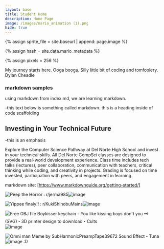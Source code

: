 ```yaml
---
layout: base
title: Student Home 
description: Home Page
image: /images/mario_animation (1).png
hide: true
---
```


<!-- Liquid:  statements -->


<!--- Concatenation of site URL to frontmatter image  --->
{% assign sprite_file = site.baseurl | append: page.image %}
<!--- Has is a list variable containing mario metadata for sprite --->
{% assign hash = site.data.mario_metadata %}  
<!--- Size width/height of Sprit images --->
{% assign pixels = 256 %}

<!--- HTML for page contains <p> tag named "Mario" and class properties for a "sprite"  -->

<p id="mario" class="sprite"></p>
  
<!--- Embedded Cascading Style Sheet (CSS) rules, 
        define how HTML elements look 
--->
<style>

  /*CSS style rules for the id and class of the sprite...
  */
  .sprite {
    height: {{pixels}}px;
    width: {{pixels}}px;
    background-image: url('{{sprite_file}}');
    background-repeat: no-repeat;
  }

  /*background position of sprite element
  */
  #mario {
    background-position: calc({{animations[0].col}} * {{pixels}} * -1px) calc({{animations[0].row}} * {{pixels}}* -1px);
  }
</style>

<!--- Embedded executable code--->
<script>
  ////////// convert YML hash to javascript key:value objects /////////

  var mario_metadata = {}; //key, value object
  {% for key in hash %}  
  
  var key = "{{key | first}}"  //key
  var values = {} //values object
  values["row"] = {{key.row}}
  values["col"] = {{key.col}}
  values["frames"] = {{key.frames}}
  mario_metadata[key] = values; //key with values added

  {% endfor %}

  ////////// game object for player /////////

  class Mario {
    constructor(meta_data) {
      this.tID = null;  //capture setInterval() task ID
      this.positionX = 0;  // current position of sprite in X direction
      this.currentSpeed = 0;
      this.marioElement = document.getElementById("mario"); //HTML element of sprite
      this.pixels = {{pixels}}; //pixel offset of images in the sprite, set by liquid constant
      this.interval = 100; //animation time interval
      this.obj = meta_data;
      this.marioElement.style.position = "absolute";
    }

    animate(obj, speed) {
      let frame = 0;
      const row = obj.row * this.pixels;
      this.currentSpeed = speed;

      this.tID = setInterval(() => {
        const col = (frame + obj.col) * this.pixels;
        this.marioElement.style.backgroundPosition = `-${col}px -${row}px`;
        this.marioElement.style.left = `${this.positionX}px`;

        this.positionX += speed;
        frame = (frame + 1) % obj.frames;

        const viewportWidth = window.innerWidth;
        if (this.positionX > viewportWidth - this.pixels) {
          document.documentElement.scrollLeft = this.positionX - viewportWidth + this.pixels;
        }
      }, this.interval);
    }

    startWalking() {
      this.stopAnimate();
      this.animate(this.obj["Walk"], 3);
    }

    startRunning() {
      this.stopAnimate();
      this.animate(this.obj["Run1"], 6);
    }

    startPuffing() {
      this.stopAnimate();
      this.animate(this.obj["Puff"], 0);
    }

    startCheering() {
      this.stopAnimate();
      this.animate(this.obj["Cheer"], 0);
    }

    startFlipping() {
      this.stopAnimate();
      this.animate(this.obj["Flip"], 0);
    }

    startResting() {
      this.stopAnimate();
      this.animate(this.obj["Rest"], 0);
    }

    stopAnimate() {
      clearInterval(this.tID);
    }
  }

  const mario = new Mario(mario_metadata);

  ////////// event control /////////

  window.addEventListener("keydown", (event) => {
    if (event.key === "ArrowRight") {
      event.preventDefault();
      if (event.repeat) {
        mario.startCheering();
      } else {
        if (mario.currentSpeed === 0) {
          mario.startWalking();
        } else if (mario.currentSpeed === 3) {
          mario.startRunning();
        }
      }
    } else if (event.key === "ArrowLeft") {
      event.preventDefault();
      if (event.repeat) {
        mario.stopAnimate();
      } else {
        mario.startPuffing();
      }
    }
  });

  //touch events that enable animations
  window.addEventListener("touchstart", (event) => {
    event.preventDefault(); // prevent default browser action
    if (event.touches[0].clientX > window.innerWidth / 2) {
      // move right
      if (currentSpeed === 0) { // if at rest, go to walking
        mario.startWalking();
      } else if (currentSpeed === 3) { // if walking, go to running
        mario.startRunning();
      }
    } else {
      // move left
      mario.startPuffing();
    }
  });

  //stop animation on window blur
  window.addEventListener("blur", () => {
    mario.stopAnimate();
  });

  //start animation on window focus
  window.addEventListener("focus", () => {
     mario.startFlipping();
  });

  //start animation on page load or page refresh
  document.addEventListener("DOMContentLoaded", () => {
    // adjust sprite size for high pixel density devices
    const scale = window.devicePixelRatio;
    const sprite = document.querySelector(".sprite");
    sprite.style.transform = `scale(${0.2 * scale})`;
    mario.startResting();
  });

</script>


My journey starts here. Ooga booga. Silly little bit of coding and tomfoolery. Dylan Cheadle
### markdown samples
using markdown from index.md, we are learning markdown.

-this text below is something called markdown. this is a heading inside of code scaffolding

## Investing in Your Technical Future

-this is an emphasis
 
Explore the Computer Science Pathway at Del Norte High School and invest in your technical skills. All Del Norte CompSci classes are designed to provide a real-world development experience. Class time includes tech talks (lectures), peer collaboration, communication with teachers, critical thinking while coding, and creativity in projects. Grading is focused on time invested, participation with peers, and engagement in learning.

markdown site: [https://www.markdownguide.org/getting-started/]

<img src="https://encrypted-tbn0.gstatic.com/images?q=tbn:ANd9GcSENKr_h-AjZfkfe3QsZBQtGhqNwhSPyQco-HLbwHcTZDyZ6Vku:https://i.redd.it/mjxkyrpvve5a1.jpg&amp;s" alt="Peep the Horror : r/jerma985"/>![image](https://github.com/user-attachments/assets/95a7e488-85b3-48f1-8966-eb4486099c31)

<img src="https://encrypted-tbn0.gstatic.com/images?q=tbn:ANd9GcRJGE2Uc0TNkjcq6D4ICneTIwUSxhjkq0Tnh3_MtNhYpElSNWCv:https://preview.redd.it/yippee-finaly-v0-4l2zscbg5szc1.png%3Fwidth%3D640%26crop%3Dsmart%26auto%3Dwebp%26s%3D73cbdd7fa741391d0c8d90b8c25501ba14d2dd27&amp;s" alt="Yippee finaly!! : r/KukiShinobuMains"/>![image](https://github.com/user-attachments/assets/faa980ac-4336-4a53-8796-c94acd7cd092)

<img src="https://fbi.cults3d.com/uploaders/16600790/illustration-file/16a0b6ea-d282-444a-b222-5853ccd49e35/IMG_0316.webp" alt="Free OBJ file Boykisser keychain - You like kissing boys don&#39;t you 🗝️  (SVG)・3D printer design to download・Cults"/>![image](https://github.com/user-attachments/assets/d83add17-5522-4489-b1a6-f291d8cea92e)

<img src="https://us-tuna-sounds-images.voicemod.net/13e358e4-8406-4d0a-a724-b89c38e64a0a-1701486070717.jpg" alt="Omni man Meme by SubHarmonicPreampTape39672 Sound Effect - Tuna"/>![image](https://github.com/user-attachments/assets/ef4def0a-b4f6-44db-8523-962c04ccc40f)
:D
